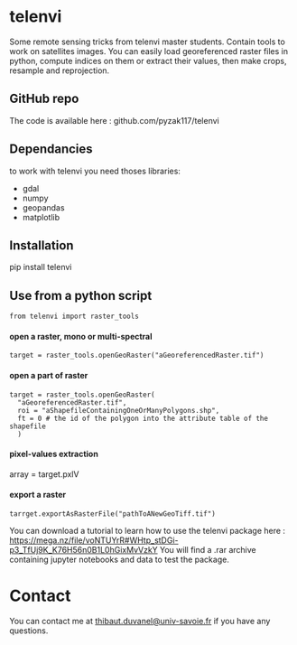 # telenvi
Some remote sensing tricks from telenvi master students.
Contain tools to work on satellites images. You can easily load georeferenced raster files in python, compute indices on them or extract their values, then make crops, resample and reprojection.

## GitHub repo
The code is available here : github.com/pyzak117/telenvi

## Dependancies
to work with telenvi you need thoses libraries:
  - gdal
  - numpy
  - geopandas
  - matplotlib

## Installation
pip install telenvi

## Use from a python script

```  
from telenvi import raster_tools
```  

#### open a raster, mono or multi-spectral
```
target = raster_tools.openGeoRaster("aGeoreferencedRaster.tif")
```

#### open a part of raster
```
target = raster_tools.openGeoRaster(
  "aGeoreferencedRaster.tif",
  roi = "aShapefileContainingOneOrManyPolygons.shp",
  ft = 0 # the id of the polygon into the attribute table of the shapefile
  )
```

#### pixel-values extraction
array = target.pxlV

#### export a raster
```
tarrget.exportAsRasterFile("pathToANewGeoTiff.tif")
```


You can download a tutorial to learn how to use the telenvi package here :
https://mega.nz/file/voNTUYrR#WHtp_stDGi-p3_TfUj9K_K76H56n0B1L0hGixMvVzkY
You will find a .rar archive containing jupyter notebooks and data to test the package.

# Contact
You can contact me at thibaut.duvanel@univ-savoie.fr if you have any questions.
